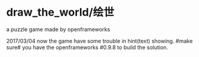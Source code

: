 # draw_the_world/绘世
a puzzle game made by openframeworks

2017/03/04
now the game have some trouble in hint(text) showing.
#make sure#
you have the openframeworks #0.9.8 to build the solution.
